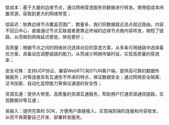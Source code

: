 低成本：基于大量的边缘节点，通过网络穿透服务将数据进行转发。使用低成本闲置资源，获取到更大的网络带宽；

低延迟：依靠边缘节点覆盖范围广、数量多，我们将数据就近选点就近路由。内容不回云中心，直接通过节点互联或者更靠近终端的边缘节点做内容转发，缩短了链路，从而做到网络延迟更低，体验更好；

高质量：根据节点之间的网络状况选择对应的穿透方案，从多条可用链路中选择最优方案，具备动态调整链路的能力。从而减少网络传输时延，实现高质量的穿透率；

安全可靠：支持UDP协议、兼容WebRTC和STUN客户端，提供高可靠的数据传输服务；对等连接具有互通性不传递的特点，保证数据安全；通过网络安全隔离、证书加密、自动化监控能力等保证通道的安全性；

资源互通：提供大带宽、高质量的资源互通服务，帮助用户打通资源通信链路，实现数据对等互通；

易接入：提供完善的 SDK，方便用户直接接入，实现端到端的连接和内容收发，从而不再需要自己开发、部署转发服务。

